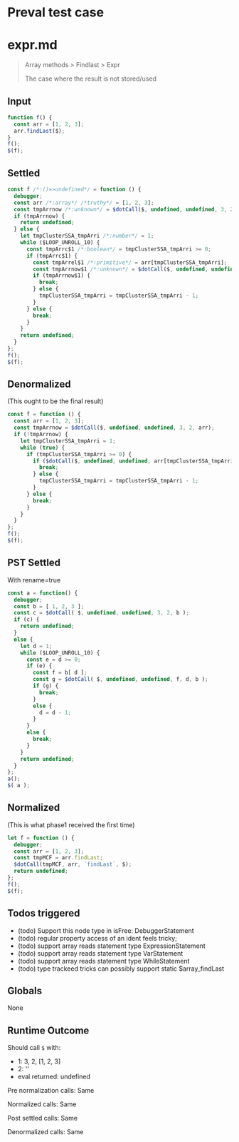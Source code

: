 # Preval test case

# expr.md

> Array methods > Findlast > Expr
>
> The case where the result is not stored/used

## Input

`````js filename=intro
function f() {
  const arr = [1, 2, 3];
  arr.findLast($);
}
f();
$(f);
`````


## Settled


`````js filename=intro
const f /*:()=>undefined*/ = function () {
  debugger;
  const arr /*:array*/ /*truthy*/ = [1, 2, 3];
  const tmpArrnow /*:unknown*/ = $dotCall($, undefined, undefined, 3, 2, arr);
  if (tmpArrnow) {
    return undefined;
  } else {
    let tmpClusterSSA_tmpArri /*:number*/ = 1;
    while ($LOOP_UNROLL_10) {
      const tmpArrc$1 /*:boolean*/ = tmpClusterSSA_tmpArri >= 0;
      if (tmpArrc$1) {
        const tmpArrel$1 /*:primitive*/ = arr[tmpClusterSSA_tmpArri];
        const tmpArrnow$1 /*:unknown*/ = $dotCall($, undefined, undefined, tmpArrel$1, tmpClusterSSA_tmpArri, arr);
        if (tmpArrnow$1) {
          break;
        } else {
          tmpClusterSSA_tmpArri = tmpClusterSSA_tmpArri - 1;
        }
      } else {
        break;
      }
    }
    return undefined;
  }
};
f();
$(f);
`````


## Denormalized
(This ought to be the final result)

`````js filename=intro
const f = function () {
  const arr = [1, 2, 3];
  const tmpArrnow = $dotCall($, undefined, undefined, 3, 2, arr);
  if (!tmpArrnow) {
    let tmpClusterSSA_tmpArri = 1;
    while (true) {
      if (tmpClusterSSA_tmpArri >= 0) {
        if ($dotCall($, undefined, undefined, arr[tmpClusterSSA_tmpArri], tmpClusterSSA_tmpArri, arr)) {
          break;
        } else {
          tmpClusterSSA_tmpArri = tmpClusterSSA_tmpArri - 1;
        }
      } else {
        break;
      }
    }
  }
};
f();
$(f);
`````


## PST Settled
With rename=true

`````js filename=intro
const a = function() {
  debugger;
  const b = [ 1, 2, 3 ];
  const c = $dotCall( $, undefined, undefined, 3, 2, b );
  if (c) {
    return undefined;
  }
  else {
    let d = 1;
    while ($LOOP_UNROLL_10) {
      const e = d >= 0;
      if (e) {
        const f = b[ d ];
        const g = $dotCall( $, undefined, undefined, f, d, b );
        if (g) {
          break;
        }
        else {
          d = d - 1;
        }
      }
      else {
        break;
      }
    }
    return undefined;
  }
};
a();
$( a );
`````


## Normalized
(This is what phase1 received the first time)

`````js filename=intro
let f = function () {
  debugger;
  const arr = [1, 2, 3];
  const tmpMCF = arr.findLast;
  $dotCall(tmpMCF, arr, `findLast`, $);
  return undefined;
};
f();
$(f);
`````


## Todos triggered


- (todo) Support this node type in isFree: DebuggerStatement
- (todo) regular property access of an ident feels tricky;
- (todo) support array reads statement type ExpressionStatement
- (todo) support array reads statement type VarStatement
- (todo) support array reads statement type WhileStatement
- (todo) type trackeed tricks can possibly support static $array_findLast


## Globals


None


## Runtime Outcome


Should call `$` with:
 - 1: 3, 2, [1, 2, 3]
 - 2: '<function>'
 - eval returned: undefined

Pre normalization calls: Same

Normalized calls: Same

Post settled calls: Same

Denormalized calls: Same

